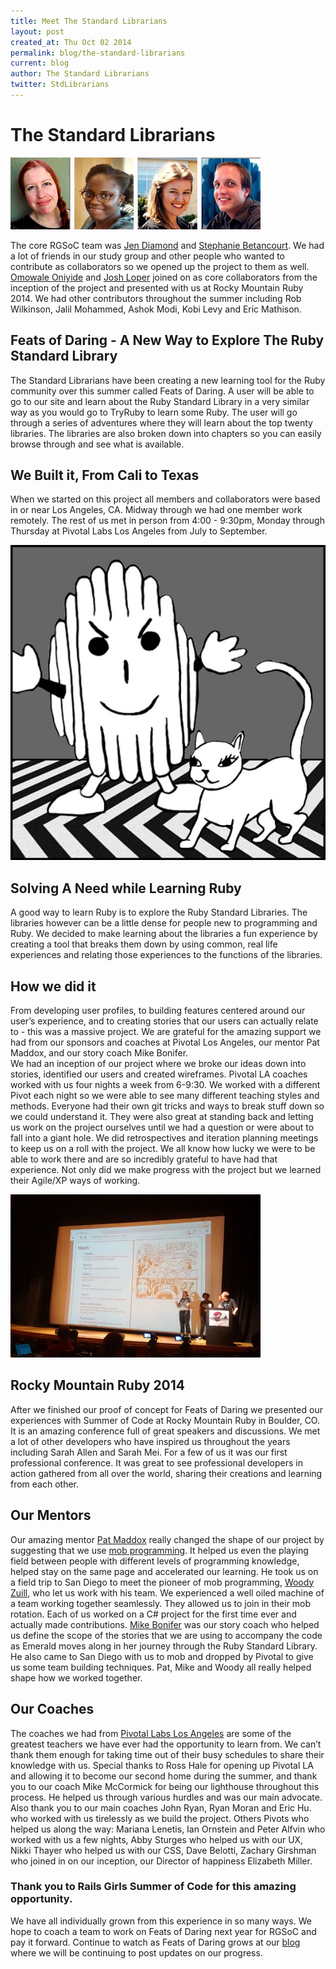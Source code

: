 ```yaml
---
title: Meet The Standard Librarians
layout: post
created_at: Thu Oct 02 2014
permalink: blog/the-standard-librarians
current: blog
author: The Standard Librarians
twitter: StdLibrarians
---
```


# The Standard Librarians

![team picture](/img/stdlib_team.jpg)

The core RGSoC team was [Jen Diamond](http://thestandardlibrarians.herokuapp.com/team-bios/jen-diamond) 
and [Stephanie Betancourt](http://stephaniebetancourt.com/). We had a lot of friends in
our study group and other people who wanted to contribute as collaborators so we opened
up the project to them as well. [Omowale Oniyide](http://thestandardlibrarians.herokuapp.com/team-bios/omowale-oniyide)
and [Josh Loper](http://thestandardlibrarians.herokuapp.com/team-bios/josh-loper)
joined on as core collaborators from the inception of the project and presented with us
at Rocky Mountain Ruby 2014. We had other contributors throughout the summer including
Rob Wilkinson, Jalil Mohammed, Ashok Modi, Kobi Levy and Eric Mathison.

## Feats of Daring - A New Way to Explore The Ruby Standard Library

The Standard Librarians have been creating a new learning tool for the Ruby community over
this summer called Feats of Daring. A user will be able to go to our site and learn
about the Ruby Standard Library in a very similar way as you would go to TryRuby to
learn some Ruby. The user will go through a series of adventures where they will learn
about the top twenty libraries. The libraries are also broken down into chapters so you
can easily browse through and see what is available.

## We Built it, From Cali to Texas

When we started on this project all members and collaborators were based in or near
Los Angeles, CA. Midway through we had one member work remotely. The rest of us met
in person from 4:00 - 9:30pm, Monday through Thursday at Pivotal Labs Los Angeles
from July to September.

![Mr. Chips and Cuddy the Cat](/img/stdlib-mrchips.jpg)

## Solving A Need while Learning Ruby

A good way to learn Ruby is to explore the Ruby Standard Libraries. The libraries
however can be a little dense for people new to programming and Ruby. We decided to
make learning about the libraries a fun experience by creating a tool that breaks
them down by using common, real life experiences and relating those
experiences to the functions of the libraries.

## How we did it

From developing user profiles, to building features centered around our user’s experience,
and to creating stories that our users can actually relate to - this was a massive
project. We are grateful for the amazing support we had from our sponsors and coaches
at Pivotal Los Angeles, our mentor Pat Maddox, and our story coach Mike Bonifer.  
We had an inception of our project where we broke our ideas down into stories,
identified our users and created wireframes. Pivotal LA coaches worked with us four
nights a week from 6-9:30. We worked with a different Pivot each night so we were able
to see many different teaching styles and methods. Everyone had their own git tricks
and ways to break stuff down so we could understand it. They were also great at standing
back and letting us work on the project ourselves until we had a question or were about
to fall into a giant hole. We did retrospectives  and iteration planning meetings to
keep us on a roll with the project. We all know how lucky we were to be able to work
there and are so incredibly grateful to have had that experience. Not only did we make
progress with the project but we learned their Agile/XP ways of working.

![The Standard Librarians at Rocky Mountain Ruby](/img/stdlib_on_stage.jpg)

## Rocky Mountain Ruby 2014

After we finished our proof of concept for Feats of Daring we presented our experiences
with Summer of Code at Rocky Mountain Ruby in Boulder, CO. It is an amazing conference
full of great speakers and discussions. We met a lot of other developers who have
inspired us throughout the years including Sarah Allen and Sarah Mei. For a few of us
it was our first professional conference. It was great to see professional developers
in action gathered from all over the world, sharing their creations and learning
from each other.

## Our Mentors

Our amazing mentor [Pat Maddox](https://rubysteps.com/) really changed the shape of our
project by suggesting that we use [mob programming](http://mobprogramming.org/).
It helped us even the playing field between people with different levels of programming
knowledge, helped stay on the same page and accelerated our learning. He took us on
a field trip to San Diego to meet the pioneer of mob programming,
[Woody Zuill](http://mobprogramming.org/), who let us work with his team. We
experienced a well oiled machine of a team working together seamlessly. They
allowed us to join in their mob rotation. Each of us worked on a C# project for the
first time ever and actually made contributions.
[Mike Bonifer](http://www.gamechangers.com/about/) was our story coach who helped us
define the scope of the stories that we are using to accompany the code as Emerald
moves along in her journey through the Ruby Standard Library. He also came to
San Diego with us to mob and dropped by Pivotal to give us some team building
techniques. Pat, Mike and Woody all really helped shape how we worked together.

## Our Coaches

The coaches we had from [Pivotal Labs Los Angeles](http://pivotallabs.com/) are
some of the greatest teachers we have ever had the opportunity to learn from.
We can’t thank them enough for taking time out of their busy schedules to share
their knowledge with us. Special thanks to Ross Hale for opening up Pivotal LA
and allowing it to become our second home during the summer, and thank you to our
coach Mike McCormick for being our lighthouse throughout this process. He helped us
through various hurdles and was our main advocate. Also thank you to our main coaches
John Ryan, Ryan Moran and Eric Hu. who worked with us tirelessly as we build the project.
Others Pivots who helped us along the way: Mariana Lenetis, Ian Ornstein and Peter Alfvin
who worked with us a few nights, Abby Sturges who helped us with our UX, Nikki Thayer
who helped us with our CSS, Dave Belotti, Zachary Girshman who joined in on our
inception, our Director of happiness Elizabeth Miller.

### Thank you to Rails Girls Summer of Code for this amazing opportunity.

We have all individually grown from this experience in so many ways. We hope to coach
a team to work on Feats of Daring next year for RGSoC and pay it forward. Continue
to watch as Feats of Daring grows at our [blog](http://thestandardlibrarians.herokuapp.com/)
where we will be continuing to post updates on our progress.
